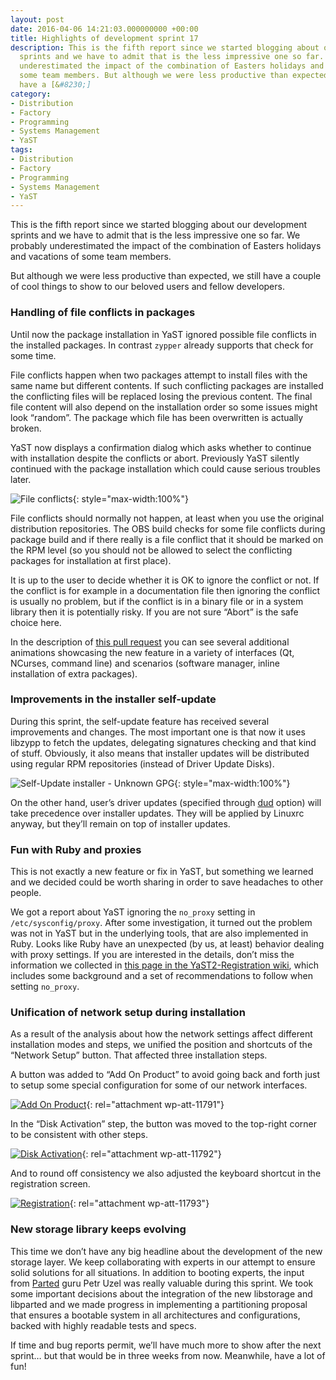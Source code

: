 ```yaml
---
layout: post
date: 2016-04-06 14:21:03.000000000 +00:00
title: Highlights of development sprint 17
description: This is the fifth report since we started blogging about our development
  sprints and we have to admit that is the less impressive one so far. We probably
  underestimated the impact of the combination of Easters holidays and vacations of
  some team members. But although we were less productive than expected, we still
  have a [&#8230;]
category:
- Distribution
- Factory
- Programming
- Systems Management
- YaST
tags:
- Distribution
- Factory
- Programming
- Systems Management
- YaST
---
```


This is the fifth report since we started blogging about our development
sprints and we have to admit that is the less impressive one so far. We
probably underestimated the impact of the combination of Easters
holidays and vacations of some team members.

But although we were less productive than expected, we still have a
couple of cool things to show to our beloved users and fellow
developers.

### Handling of file conflicts in packages

Until now the package installation in YaST ignored possible file
conflicts in the installed packages. In contrast `zypper` already
supports that check for some time.

File conflicts happen when two packages attempt to install files with
the same name but different contents. If such conflicting packages are
installed the conflicting files will be replaced losing the previous
content. The final file content will also depend on the installation
order so some issues might look “random”. The package which file has
been overwritten is actually broken.

YaST now displays a confirmation dialog which asks whether to continue
with installation despite the conflicts or abort. Previously YaST
silently continued with the package installation which could cause
serious troubles later.

![File
conflicts](https://cloud.githubusercontent.com/assets/907998/13957750/e11da630-f04d-11e5-94a5-ee8b7a67b0ce.gif){:
style="max-width:100%"}

File conflicts should normally not happen, at least when you use the
original distribution repositories. The OBS build checks for some file
conflicts during package build and if there really is a file conflict
that it should be marked on the RPM level (so you should not be allowed
to select the conflicting packages for installation at first place).

It is up to the user to decide whether it is OK to ignore the conflict
or not. If the conflict is for example in a documentation file then
ignoring the conflict is usually no problem, but if the conflict is in a
binary file or in a system library then it is potentially risky. If you
are not sure “Abort” is the safe choice here.

In the description of [this pull request][1] you can see several
additional animations showcasing the new feature in a variety of
interfaces (Qt, NCurses, command line) and scenarios (software manager,
inline installation of extra packages).

### Improvements in the installer self-update

During this sprint, the self-update feature has received several
improvements and changes. The most important one is that now it uses
libzypp to fetch the updates, delegating signatures checking and that
kind of stuff. Obviously, it also means that installer updates will be
distributed using regular RPM repositories (instead of Driver Update
Disks).

![Self-Update installer - Unknown
GPG](../../../../images/2016-04-06/c7f519fc-fbda-11e5-9367-2e08dd186c1d.png){:
style="max-width:100%"}

On the other hand, user’s driver updates (specified through [dud][2]
option) will take precedence over installer updates. They will be
applied by Linuxrc anyway, but they’ll remain on top of installer
updates.

### Fun with Ruby and proxies

This is not exactly a new feature or fix in YaST, but something we
learned and we decided could be worth sharing in order to save headaches
to other people.

We got a report about YaST ignoring the `no_proxy` setting in
`/etc/sysconfig/proxy`. After some investigation, it turned out the
problem was not in YaST but in the underlying tools, that are also
implemented in Ruby. Looks like Ruby have an unexpected (by us, at
least) behavior dealing with proxy settings. If you are interested in
the details, don’t miss the information we collected in [this page in
the YaST2-Registration wiki][3], which includes some background and a
set of recommendations to follow when setting `no_proxy`.

### Unification of network setup during installation

As a result of the analysis about how the network settings affect
different installation modes and steps, we unified the position and
shortcuts of the “Network Setup” button. That affected three
installation steps.

A button was added to “Add On Product” to avoid going back and forth
just to setup some special configuration for some of our network
interfaces.

[![Add On
Product](../../../../images/2016-04-06/addon-300x225.png)](../../../../images/2016-04-06/addon.png){:
rel="attachment wp-att-11791"}

In the “Disk Activation” step, the button was moved to the top-right
corner to be consistent with other steps.

[![Disk
Activation](../../../../images/2016-04-06/disk_activation-300x225.png)](../../../../images/2016-04-06/disk_activation.png){:
rel="attachment wp-att-11792"}

And to round off consistency we also adjusted the keyboard shortcut in
the registration screen.

[![Registration](../../../../images/2016-04-06/registration-300x225.png)](../../../../images/2016-04-06/registration.png){:
rel="attachment wp-att-11793"}

### New storage library keeps evolving

This time we don’t have any big headline about the development of the
new storage layer. We keep collaborating with experts in our attempt to
ensure solid solutions for all situations. In addition to booting
experts, the input from [Parted][4] guru Petr Uzel was really valuable
during this sprint. We took some important decisions about the
integration of the new libstorage and libparted and we made progress in
implementing a partitioning proposal that ensures a bootable system in
all architectures and configurations, backed with highly readable tests
and specs.

If time and bug reports permit, we’ll have much more to show after the
next sprint… but that would be in three weeks from now. Meanwhile, have
a lot of fun!



[1]: https://github.com/yast/yast-yast2/pull/452
[2]: https://en.opensuse.org/SDB:Linuxrc#p_dud
[3]: https://github.com/yast/yast-registration/wiki/Proxy-Configuration-Issues
[4]: http://www.gnu.org/software/parted/
